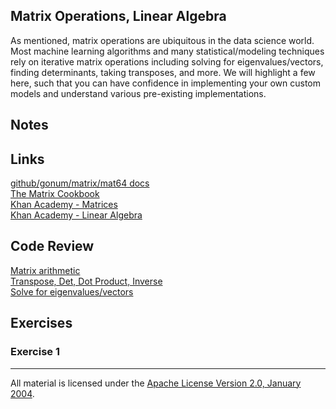 ## Matrix Operations, Linear Algebra

As mentioned, matrix operations are ubiquitous in the data science world.  Most machine learning algorithms and many statistical/modeling techniques rely on iterative matrix operations including solving for eigenvalues/vectors, finding determinants, taking transposes, and more.  We will highlight a few here, such that you can have confidence in implementing your own custom models and understand various pre-existing implementations.

## Notes

## Links

[github/gonum/matrix/mat64 docs](https://godoc.org/github.com/gonum/matrix/mat64)  
[The Matrix Cookbook](http://www.math.uwaterloo.ca/~hwolkowi/matrixcookbook.pdf)  
[Khan Academy - Matrices](https://www.khanacademy.org/math/algebra-home/precalculus/precalc-matrices)  
[Khan Academy - Linear Algebra](https://www.khanacademy.org/math/linear-algebra)

## Code Review

[Matrix arithmetic](example1/example1.go)  
[Transpose, Det, Dot Product, Inverse](example2/example2.go)  
[Solve for eigenvalues/vectors](example3/example3.go)   

## Exercises

### Exercise 1

___
All material is licensed under the [Apache License Version 2.0, January 2004](http://www.apache.org/licenses/LICENSE-2.0).
